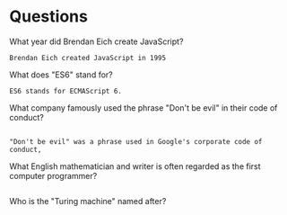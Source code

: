 # Questions

What year did Brendan Eich create JavaScript?

```
Brendan Eich created JavaScript in 1995 
```

What does "ES6" stand for?

```
ES6 stands for ECMAScript 6.
```

What company famously used the phrase "Don't be evil" in their code of conduct?

```

"Don't be evil" was a phrase used in Google's corporate code of conduct,
```

What English mathematician and writer is often regarded as the first computer programmer?

```

```

Who is the "Turing machine" named after?

```

```
